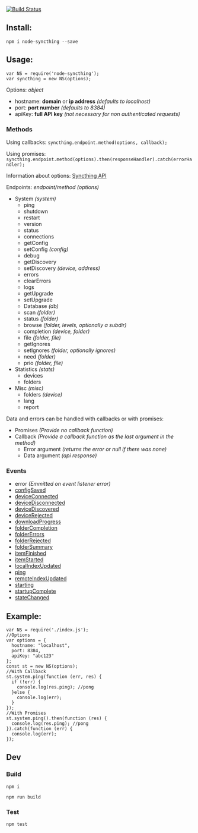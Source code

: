 [![Build Status](https://travis-ci.org/JodusNodus/node-syncthing.svg?branch=master)](https://travis-ci.org/JodusNodus/node-syncthing)

## Install:
`npm i node-syncthing --save`
## Usage:
```
var NS = require('node-syncthing');
var syncthing = new NS(options);
```

Options: _object_
* hostname: **domain** or **ip address** _(defaults to localhost)_
* port: **port number** _(defaults to 8384)_
* apiKey: **full API key** _(not necessary for non authenticated requests)_

### Methods
Using callbacks: `syncthing.endpoint.method(options, callback);`

Using promises: `syncthing.endpoint.method(options).then(responseHandler).catch(errorHandler);`

Information about options: [Syncthing API](http://docs.syncthing.net/dev/rest.html)

Endpoints: _endpoint/method (options)_
* System _(system)_
  - ping
  - shutdown
  - restart
  - version
  - status
  - connections
  - getConfig
  - setConfig _(config)_
  - debug
  - getDiscovery
  - setDiscovery _(device, address)_
  - errors
  - clearErrors
  - logs
  - getUpgrade
  - setUpgrade
  * Database _(db)_
  - scan _(folder)_
  - status _(folder)_
  - browse _(folder, levels, optionally a subdir)_
  - completion _(device, folder)_
  - file _(folder, file)_
  - getIgnores
  - setIgnores _(folder, optionally ignores)_
  - need _(folder)_
  - prio _(folder, file)_
* Statistics _(stats)_
  - devices
  - folders
* Misc _(misc)_
  - folders _(device)_
  - lang
  - report

Data and errors can be handled with callbacks or with promises:
* Promises _(Provide no callback function)_
* Callback _(Provide a callback function as the last argument in the method)_
  - Error argument _(returns the error or null if there was none)_
  - Data argument _(api response)_

### Events
* error _(Emmitted on event listener error)_
* [configSaved](http://docs.syncthing.net/events/configsaved.html)
* [deviceConnected](http://docs.syncthing.net/events/deviceconnected.html)
* [deviceDisconnected](http://docs.syncthing.net/events/devicedisconnected.html)
* [deviceDiscovered](http://docs.syncthing.net/events/devicediscovered.html)
* [deviceRejected](http://docs.syncthing.net/events/devicerejected.html)
* [downloadProgress](http://docs.syncthing.net/events/downloadprogress.html)
* [folderCompletion](http://docs.syncthing.net/events/foldercompletion.html)
* [folderErrors](http://docs.syncthing.net/events/foldererrors.html)
* [folderRejected](http://docs.syncthing.net/events/folderrejected.html)
* [folderSummary](http://docs.syncthing.net/events/foldersummary.html)
* [itemFinished](http://docs.syncthing.net/events/itemfinished.html)
* [itemStarted](http://docs.syncthing.net/events/itemstarted.html)
* [localIndexUpdated](http://docs.syncthing.net/events/localindexupdated.html)
* [ping](http://docs.syncthing.net/events/ping.html)
* [remoteIndexUpdated](http://docs.syncthing.net/events/remoteindexupdated.html)
* [starting](http://docs.syncthing.net/events/starting.html)
* [startupComplete](http://docs.syncthing.net/events/startupcomplete.html)
* [stateChanged](http://docs.syncthing.net/events/statechanged.html)

## Example:
```
var NS = require('./index.js');
//Options
var options = {
  hostname: "localhost",
  port: 8384,
  apiKey: "abc123"
};
const st = new NS(options);
//With Callback
st.system.ping(function (err, res) {
  if (!err) {
    console.log(res.ping); //pong
  }else {
    console.log(err);
  }
});
//With Promises
st.system.ping().then(function (res) {
  console.log(res.ping); //pong
}).catch(function (err) {
  console.log(err);
});
```
## Dev
### Build
`npm i`

`npm run build`
### Test
`npm test`
